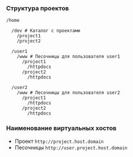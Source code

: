 ### Структура проектов

``` code
/home

  /dev # Каталог с проектами
    /project1
    /project2

  /user1
    /www # Песочницы для пользователя user1
      /project1
        /httpdocs
      /project2
        /httpdocs

  /user2
    /www # Песочницы для пользователя user2
      /project1
        /httpdocs
      /project2
        /httpdocs
```

### Наименование виртуальных хостов

- Проект `http://project.host.domain`
- Песочницы `http://user.project.host.domain`